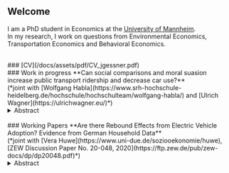 ## Welcome

I am a PhD student in Economics at the [University of Mannheim](https://www.uni-mannheim.de/gess/).<br/>
In my research, I work on questions from Environmental Economics, Transportation Economics and Behavioral Economics.

<br/>
### [CV](/docs/assets/pdf/CV_jgessner.pdf)
<br/>
### Work in progress
**Can social comparisons and moral suasion increase public transport ridership and decrease car use?**<br/> (*joint with [Wolfgang Habla](https://www.srh-hochschule-heidelberg.de/hochschule/hochschulteam/wolfgang-habla/) and [Ulrich Wagner](https://ulrichwagner.eu/)*)
<details>
  <summary>Abstract</summary>
 In a field experiment with 428 participants, we test the effectiveness
of e-mail messages that contain a social comparison, either in isolation or in combination
with a climate-related moral appeal to use public transportation whenever possible. We do so
in the context of an employer's mobility budget scheme that serves an alternative to a company
car. This scheme provides an annual budget to employees that can be used to pay for various
modes of transport, for leisure and commuting trips. We find (weak)
evidence for reduced car-related transportation in response to the combined treatment. For the
effect of the pure social comparison on car-related expenditures, as well as for the effect of both
types of messages on public transportation, we do not find any statistically significant behavior
changes. Importantly, the null effect of the social comparison treatment cannot be explained
by opposite and offsetting effects on participants with below- and above-median public transportation
expenditures, respectively, in the pre-treatment period. 
</details>
<br/>
### Working Papers
**Are there Rebound Effects from Electric Vehicle Adoption? Evidence from German Household Data** <br/> (*joint with [Vera Huwe](https://www.uni-due.de/soziooekonomie/huwe), [ZEW Discussion Paper No. 20-048, 2020](https://ftp.zew.de/pub/zew-docs/dp/dp20048.pdf)*)
<details>
  <summary>Abstract</summary>
    We analyze rebound effects of electric vehicle adoption on both the extensive (vehicle ownership) and the intensive (vehicle mileage) margin using cross-sectional household level data on vehilce ownership and use from Germany. For the identification of changes in the number of cars owned after electric vehicle adoption, we predict counterfactual car ownership using a supervised learning approach. We then investigate the effect of electric vehicle adoption on household mileage based on a matching of households owning electric vehicles to similar owners of conventional cars. We cannot verify a significant increase in the number of cars owned for households with one electric and one conventional vehicle. However, electric vehicle ownership is associated with a significant reduction in annual mileage of -23 % of the sample mean. For the selection of covariates for matching, we contrast an ad hoc variable selection with a data-driven variable selection method (double LASSO). Here, we find that the data-driven variable selection changes the magnitude of the estimation results substantially.
</details>
      
